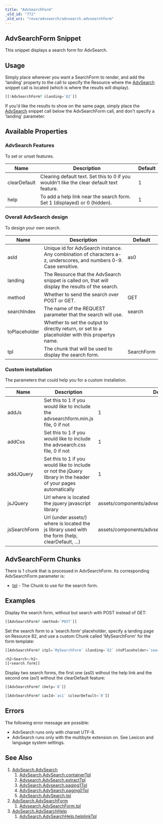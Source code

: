 ```yaml
---
title: "AdvSearchForm"
_old_id: "772"
_old_uri: "revo/advsearch/advsearch.advsearchform"
---
```


## AdvSearchForm Snippet 

This snippet displays a search form for AdvSearch.

## Usage 

Simply place wherever you want a SearchForm to render, and add the 'landing' property to the call to specify the Resource where the [AdvSearch](extras/advsearch/advsearch.advsearch "AdvSearch.AdvSearch") snippet call is located (which is where the results will display).

``` php 
[[!AdvSearchForm? &landing=`82`]]
```

If you'd like the results to show on the same page, simply place the [AdvSearch](extras/advsearch/advsearch.advsearch "AdvSearch.AdvSearch") snippet call below the AdvSearchForm call, and don't specify a 'landing' parameter.

## Available Properties 

### AdvSearch Features 

To set or unset features.

| Name         | Description                                                                               | Default |
| ------------ | ----------------------------------------------------------------------------------------- | ------- |
| clearDefault | Clearing default text. Set this to 0 if you wouldn't like the clear default text feature. | 1       |
| help         | To add a help link near the search form. Set 1 (displayed) or 0 (hidden).                 | 1       |

### Overall AdvSearch design 

To design your own search.

| Name          | Description                                                                                                        | Default    |
| ------------- | ------------------------------------------------------------------------------------------------------------------ | ---------- |
| asId          | Unique id for AdvSearch instance. Any combination of characters a-z, underscores, and numbers 0-9. Case sensitive. | as0        |
| landing       | The Resource that the AdvSearch snippet is called on, that will display the results of the search.                 |            |
| method        | Whether to send the search over POST or GET.                                                                       | GET        |
| searchIndex   | The name of the REQUEST parameter that the search will use.                                                        | search     |
| toPlaceholder | Whether to set the output to directly return, or set to a placeholder with this propertys name.                    |            |
| tpl           | The chunk that will be used to display the search form.                                                            | SearchForm |

### Custom installation 

The parameters that could help you for a custom installation.

| Name         | Description                                                                                                    | Default                                             |
| ------------ | -------------------------------------------------------------------------------------------------------------- | --------------------------------------------------- |
| addJs        | Set this to 1 if you would like to include the advsearchform.min.js file, 0 if not                             | 1                                                   |
| addCss       | Set this to 1 if you would like to include the advsearch.css file, 0 if not                                    | 1                                                   |
| addJQuery    | Set this to 1 if you would like to include or not the jQuery library in the header of your pages automatically | 1                                                   |
| jsJQuery     | Url where is located the jquery javascript library                                                             | assets/components/advsearch/js/jquery-1.5.1.min.js  |
| jsSearchForm | Url (under assets/) where is located the js library used with the form (help, clearDefault, ...)               | assets/components/advsearch/js/advsearchform.min.js |

## AdvSearchForm Chunks 

There is 1 chunk that is processed in AdvSearchForm. Its corresponding AdvSearchForm parameter is:

- [tpl](extras/advsearch/advsearch.advsearchform/advsearch.advsearchform.tpl "Advsearch.AdvSearchForm.tpl") - The Chunk to use for the search form.

## Examples 

Display the search form, without but search with POST instead of GET:

``` php 
[[AdvSearchForm? &method=`POST`]]
```

Set the search form to a 'search.form' placeholder, specify a landing page on Resource 82, and use a custom Chunk called 'MySearchForm' for the form template:

``` php 
[[AdvSearchForm? &tpl=`MySearchForm` &landing=`82` &toPlaceholder=`search.form`]]

<h2>Search</h2>
[[+search.form]]
```

Display two search forms, the first one (as0) without the help link and the second one (as1) without the clearDefault feature:

``` php 
[[AdvSearchForm? &help=`0`]]
```

``` php 
[[AdvSearchForm? &asId=`as1` &clearDefault=`0`]]
```

## Errors 

The following error message are possible:

- AdvSearch runs only with charset UTF-8.
- AdvSearch runs only with the multibyte extension on. See Lexicon and language system settings.

## See Also 

1. [AdvSearch.AdvSearch](extras/advsearch/advsearch.advsearch)
    1. [AdvSearch.AdvSearch.containerTpl](extras/advsearch/advsearch.advsearch/advsearch.advsearch.containertpl)
    2. [Advsearch.AdvSearch.extractTpl](extras/advsearch/advsearch.advsearch/advsearch.advsearch.extracttpl)
    3. [AdvSearch.Advsearch.paging1Tpl](extras/advsearch/advsearch.advsearch/advsearch.advsearch.paging1tpl)
    4. [AdvSearch.AdvSearch.paging0Tpl](extras/advsearch/advsearch.advsearch/advsearch.advsearch.paging0tpl)
    5. [AdvSearch.AdvSearch.tpl](extras/advsearch/advsearch.advsearch/advsearch.advsearch.tpl)
2. [AdvSearch.AdvSearchForm](extras/advsearch/advsearch.advsearchform)
    1. [Advsearch.AdvSearchForm.tpl](extras/advsearch/advsearch.advsearchform/advsearch.advsearchform.tpl)
3. [AdvSearch.AdvSearchHelp](extras/advsearch/advsearch.advsearchhelp)
    1. [AdvSearch.AdvSearchHelp.helplinkTpl](extras/advsearch/advsearch.advsearchhelp/advsearch.advsearchhelp.helplinktpl)
